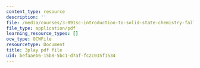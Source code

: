 ```yaml
---
content_type: resource
description: ''
file: /media/courses/3-091sc-introduction-to-solid-state-chemistry-fall-2010/befaaeb615b85bc1d7affc2c015f1534_xEnYH0KNkfA.pdf
file_type: application/pdf
learning_resource_types: []
ocw_type: OCWFile
resourcetype: Document
title: 3play pdf file
uid: befaaeb6-15b8-5bc1-d7af-fc2c015f1534
---
```

